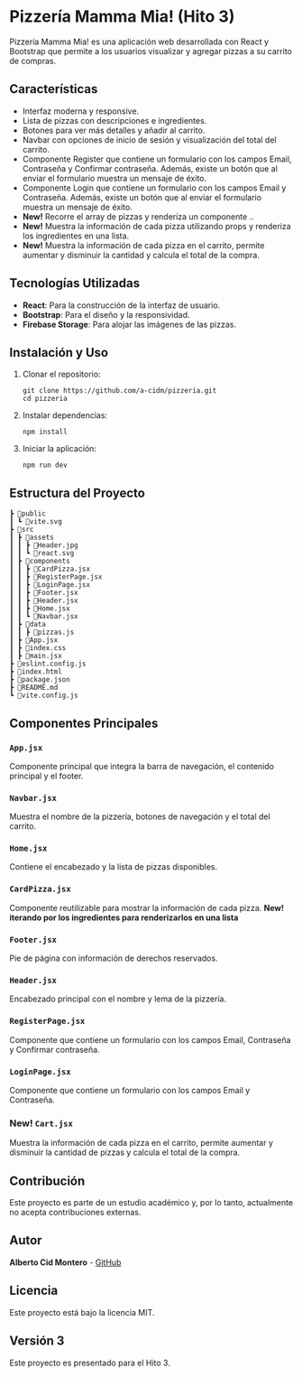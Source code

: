 # Pizzería Mamma Mia! (Hito 3)

Pizzería Mamma Mia! es una aplicación web desarrollada con React y Bootstrap que permite a los usuarios visualizar y agregar pizzas a su carrito de compras.

## Características

-   Interfaz moderna y responsive.
-   Lista de pizzas con descripciones e ingredientes.
-   Botones para ver más detalles y añadir al carrito.
-   Navbar con opciones de inicio de sesión y visualización del total del carrito.
-   Componente Register que contiene un formulario con los campos Email, Contraseña y Confirmar contraseña. Además, existe un botón que al enviar el formulario muestra un mensaje de éxito.
-   Componente Login que contiene un formulario con los campos Email y Contraseña. Además, existe un botón que al enviar el formulario muestra un mensaje de éxito.
-   **New!** Recorre el array de pizzas y renderiza un componente ..
-   **New!** Muestra la información de cada pizza utilizando props y renderiza los ingredientes en una lista.
-   **New!** Muestra la información de cada pizza en el carrito, permite aumentar y disminuir la cantidad y calcula el total de la compra.

## Tecnologías Utilizadas

-   **React**: Para la construcción de la interfaz de usuario.
-   **Bootstrap**: Para el diseño y la responsividad.
-   **Firebase Storage**: Para alojar las imágenes de las pizzas.

## Instalación y Uso

1.  Clonar el repositorio:

    ```
    git clone https://github.com/a-cidm/pizzeria.git
    cd pizzeria
    ```

2.  Instalar dependencias:

    ```
    npm install
    ```

3.  Iniciar la aplicación:

    ```
    npm run dev
    ```

## Estructura del Proyecto

```
┣ 📂public
┃ ┗ 📜vite.svg
┣ 📂src
┃ ┣ 📂assets
┃ ┃ ┣ 📜Header.jpg
┃ ┃ ┗ 📜react.svg
┃ ┣ 📂components
┃ ┃ ┣ 📜CardPizza.jsx
┃ ┃ ┣ 📜RegisterPage.jsx
┃ ┃ ┣ 📜LoginPage.jsx
┃ ┃ ┣ 📜Footer.jsx
┃ ┃ ┣ 📜Header.jsx
┃ ┃ ┣ 📜Home.jsx
┃ ┃ ┗ 📜Navbar.jsx
┃ ┣ 📂data
┃ ┃ ┣ 📜pizzas.js
┃ ┣ 📜App.jsx
┃ ┣ 📜index.css
┃ ┣ 📜main.jsx
┣ 📜eslint.config.js
┣ 📜index.html
┣ 📜package.json
┣ 📜README.md
┗ 📜vite.config.js
```

## Componentes Principales

### `App.jsx`

Componente principal que integra la barra de navegación, el contenido principal y el footer.

### `Navbar.jsx`

Muestra el nombre de la pizzería, botones de navegación y el total del carrito.

### `Home.jsx`

Contiene el encabezado y la lista de pizzas disponibles.

### `CardPizza.jsx`

Componente reutilizable para mostrar la información de cada pizza.
**New! iterando por los ingredientes para renderizarlos en una lista**

### `Footer.jsx`

Pie de página con información de derechos reservados.

### `Header.jsx`

Encabezado principal con el nombre y lema de la pizzería.

### `RegisterPage.jsx`

Componente que contiene un formulario con los campos Email, Contraseña y Confirmar contraseña.

### `LoginPage.jsx`

Componente que contiene un formulario con los campos Email y Contraseña.

### **New!** `Cart.jsx`

Muestra la información de cada pizza en el carrito, permite aumentar y disminuir la cantidad de pizzas y calcula el total de la compra.


## Contribución

Este proyecto es parte de un estudio académico y, por lo tanto, actualmente no acepta contribuciones externas.

## Autor

**Alberto Cid Montero** - [GitHub](https://github.com/a-cidm)

## Licencia

Este proyecto está bajo la licencia MIT.

## Versión 3

Este proyecto es presentado para el Hito 3.